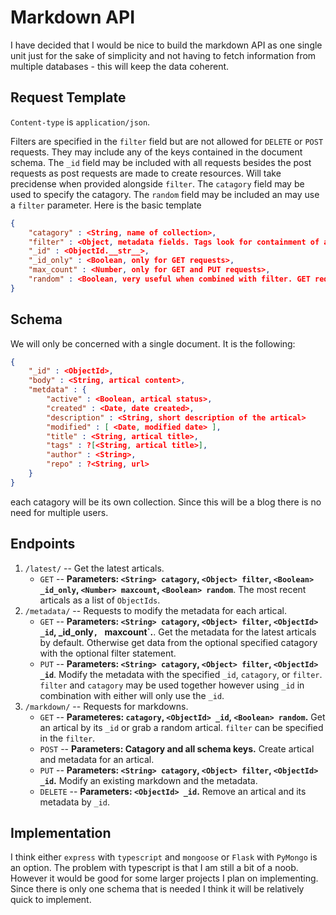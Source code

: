 # Markdown API

I have decided that I would be nice to build the markdown API as one single unit just for the sake of simplicity and not having to fetch information from multiple databases - this will keep the data coherent. 

## Request Template

`Content-type` is `application/json`. 

Filters are specified in the `filter` field but are not allowed for `DELETE` or `POST` requests. They may include any of the keys contained in the document schema.
The `_id` field may be included with all requests besides the post requests as post requests are made to create resources. Will take precidense when provided alongside `filter`. 
The `catagory` field may be used to specify the catagory.
The `random` field may be included an may use a `filter` parameter.
Here is the basic template

~~~json
{
	"catagory" : <String, name of collection>,
	"filter" : <Object, metadata fields. Tags look for containment of atleast on tag. Not used on `DELETE`.>,
	"_id" : <ObjectId.__str__>,
	"_id_only" : <Boolean, only for GET requests>,
	"max_count" : <Number, only for GET and PUT requests>,
	"random" : <Boolean, very useful when combined with filter. GET requests only.>
}
~~~

## Schema

We will only be concerned with a single document. It is the following:

~~~json
{
	"_id" : <ObjectId>,
	"body" : <String, artical content>,
	"metdata" : {
		"active" : <Boolean, artical status>,
		"created" : <Date, date created>,
		"description" : <String, short description of the artical>
		"modified" : [ <Date, modified date> ],
		"title" : <String, artical title>,
		"tags" : ?[<String, artical title>],
		"author" : <String>,
		"repo" : ?<String, url>
	}
}
~~~

each catagory will be its own collection. Since this will be a blog there is no need for multiple users.

## Endpoints

1. `/latest/` -- Get the latest articals.
	* `GET` -- **Parameters: `<String> catagory`, `<Object> filter`, `<Boolean> _id_only`, `<Number> maxcount`, `<Boolean> random`**. The most recent articals as a list of `ObjectIds`.
2. `/metadata/` -- Requests to modify the metadata for each artical.
	* `GET` -- **Parameters: `<String> catagory`, `<Object> filter`, `<ObjectId> _id`, <Boolean> _id_only`, `<Number> maxcount`.**. Get the metadata for the latest articals by default. Otherwise get data from the optional specified catagory with the optional filter statement. 
	* `PUT` -- **Parameters: `<String> catagory`, `<Object> filter`, `<ObjectId> _id`**. Modify the metadata with the specified `_id`, `catagory`, or `filter`. `filter` and `catagory` may be used together however using `_id` in combination with either will only use the `_id`.
3. `/markdown/` -- Requests for markdowns.
	* `GET` -- **Parameteres: `catagory`, `<ObjectId> _id`, `<Boolean> random`.** Get an artical by its `_id` or grab a random artical. `filter` can be specified in the `filter`.
	* `POST` -- **Parameters: Catagory and all schema keys.** Create artical and metadata for an artical.
	* `PUT` -- **Parameters: `<String> catagory`, `<Object> filter`, `<ObjectId> _id`.** Modify an existing markdown and the metadata.
	* `DELETE` -- **Parameters: `<ObjectId> _id`.** Remove an artical and its metadata by `_id`.

## Implementation

I think either `express` with `typescript` and `mongoose` or `Flask` with `PyMongo` is an option. The problem with typescript is that I am still a bit of a noob. However it would be good for some larger projects I plan on implementing. Since there is only one schema that is needed I think it will be relatively quick to implement.

